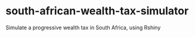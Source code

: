 # south-african-wealth-tax-simulator
Simulate a progressive wealth tax in South Africa, using Rshiny
